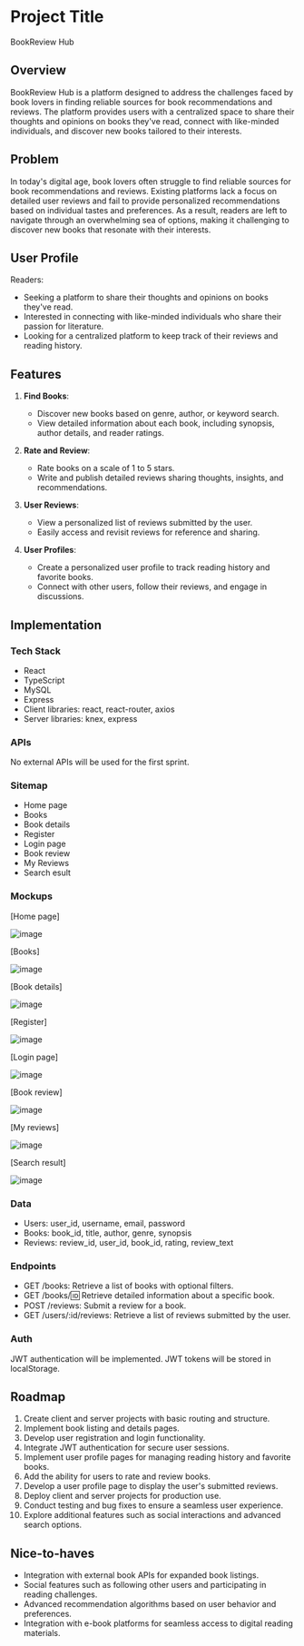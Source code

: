 # Project Title

BookReview Hub


## Overview

BookReview Hub is a platform designed to address the challenges faced by book lovers in finding reliable sources for book recommendations and reviews. The platform provides users with a centralized space to share their thoughts and opinions on books they've read, connect with like-minded individuals, and discover new books tailored to their interests.

## Problem

In today's digital age, book lovers often struggle to find reliable sources for book recommendations and reviews. Existing platforms lack a focus on detailed user reviews and fail to provide personalized recommendations based on individual tastes and preferences. As a result, readers are left to navigate through an overwhelming sea of options, making it challenging to discover new books that resonate with their interests.

## User Profile

Readers:
- Seeking a platform to share their thoughts and opinions on books they've read.
- Interested in connecting with like-minded individuals who share their passion for literature.
- Looking for a centralized platform to keep track of their reviews and reading history.

## Features

1. **Find Books**:
   - Discover new books based on genre, author, or keyword search.
   - View detailed information about each book, including synopsis, author details, and reader ratings.

2. **Rate and Review**:
   - Rate books on a scale of 1 to 5 stars.
   - Write and publish detailed reviews sharing thoughts, insights, and recommendations.

3. **User Reviews**:
   - View a personalized list of reviews submitted by the user.
   - Easily access and revisit reviews for reference and sharing.

4. **User Profiles**:
   - Create a personalized user profile to track reading history and favorite books.
   - Connect with other users, follow their reviews, and engage in discussions.

## Implementation

### Tech Stack

- React
- TypeScript
- MySQL
- Express
- Client libraries: react, react-router, axios
- Server libraries: knex, express

### APIs

No external APIs will be used for the first sprint.

### Sitemap

- Home page
- Books
- Book details
- Register
- Login page
- Book review
- My Reviews
- Search esult

### Mockups

[Home page]

![image](https://github.com/amyliu1437/capstone-bookreview/assets/45413051/b33c67a8-786a-4095-ba71-04b93bf03bab) 


[Books]

![image](https://github.com/amyliu1437/capstone-bookreview/assets/45413051/95ec9f0b-160a-4d9a-ad3d-f2a2ef74eb35)

[Book details]

![image](https://github.com/amyliu1437/capstone-bookreview/assets/45413051/e02e43b4-d46c-4b72-a1bc-7952c11311e0)


[Register]

![image](https://github.com/amyliu1437/capstone-bookreview/assets/45413051/9f62a63d-e4d5-4535-afb5-88337e29f7ae)



[Login page]


![image](https://github.com/amyliu1437/capstone-bookreview/assets/45413051/abb88aa8-c46b-4f5d-8671-040bf0615f61)



[Book review]

![image](https://github.com/amyliu1437/capstone-bookreview/assets/45413051/671a6ec2-59e7-4c42-b0df-21cd83e718e6)


[My reviews]


![image](https://github.com/amyliu1437/capstone-bookreview/assets/45413051/03025c63-3766-4bb0-807a-13bd3de9869c)



[Search result]


![image](https://github.com/amyliu1437/capstone-bookreview/assets/45413051/2f9c7884-376c-4939-8d9b-74c8d2d52e96)








### Data

- Users: user_id, username, email, password
- Books: book_id, title, author, genre, synopsis
- Reviews: review_id, user_id, book_id, rating, review_text

### Endpoints

- GET /books: Retrieve a list of books with optional filters.
- GET /books/:id: Retrieve detailed information about a specific book.
- POST /reviews: Submit a review for a book.
- GET /users/:id/reviews: Retrieve a list of reviews submitted by the user.

### Auth

JWT authentication will be implemented.
JWT tokens will be stored in localStorage.

## Roadmap

1. Create client and server projects with basic routing and structure.
2. Implement book listing and details pages.
3. Develop user registration and login functionality.
4. Integrate JWT authentication for secure user sessions.
5. Implement user profile pages for managing reading history and favorite books.
6. Add the ability for users to rate and review books.
7. Develop a user profile page to display the user's submitted reviews.
8. Deploy client and server projects for production use.
9. Conduct testing and bug fixes to ensure a seamless user experience.
10. Explore additional features such as social interactions and advanced search options.

## Nice-to-haves

- Integration with external book APIs for expanded book listings.
- Social features such as following other users and participating in reading challenges.
- Advanced recommendation algorithms based on user behavior and preferences.
- Integration with e-book platforms for seamless access to digital reading materials.
